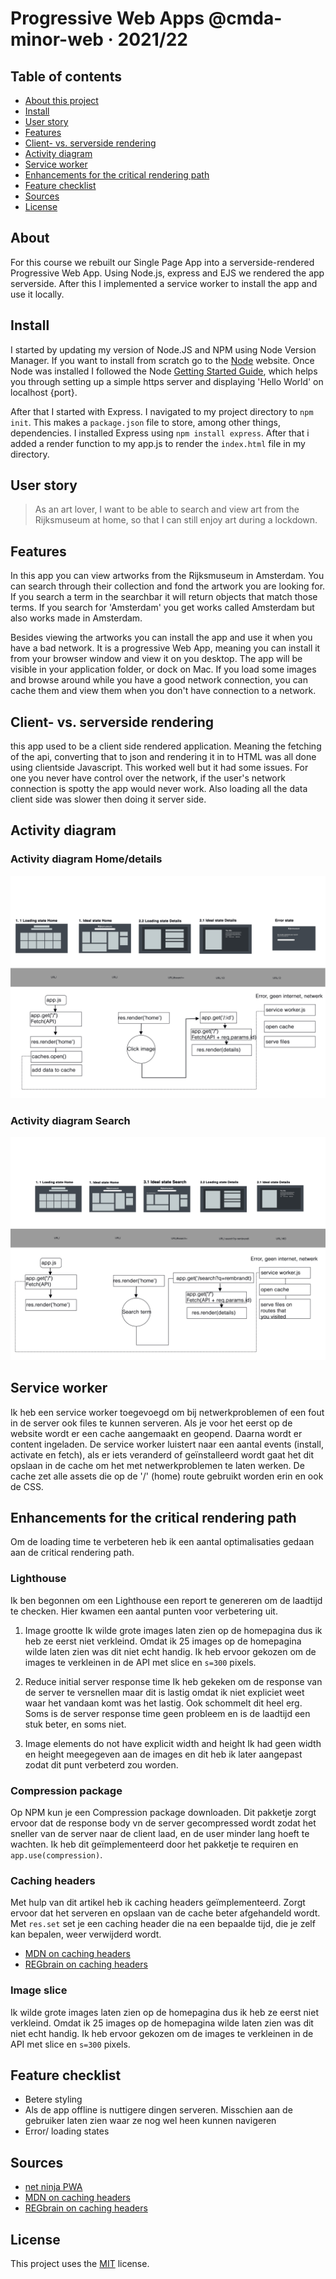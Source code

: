 # Progressive Web Apps @cmda-minor-web · 2021/22

## Table of contents
- [About this project ](#About)
- [Install ](#Install)
- [User story](#User-story)
- [Features ](#Features)
- [Client- vs. serverside rendering](#Client-vs.-serverside-rendering)
- [Activity diagram](#Activity-diagram)
- [Service worker](#Service-worker)
- [Enhancements for the critical rendering path](#Enhancements-for-the-critical-rendering-path)
- [Feature checklist](#feature-checklist)
- [Sources](#Sources)
- [License](#License)


## About
For this course we rebuilt our Single Page App into a serverside-rendered Progressive Web App. Using Node.js, express and EJS we rendered the app serverside. After this I implemented a service worker to install the app and use it locally. 

## Install
I started by updating my version of Node.JS and NPM using Node Version Manager. If you want to install from scratch go to the [Node](https://nodejs.org/en/) website. Once Node was installed I followed the Node [Getting Started Guide](https://nodejs.org/en/docs/guides/getting-started-guide/), which helps you through setting up a simple https server and displaying 'Hello World' on localhost {port}.

After that I started with Express. I navigated to my project directory to `npm init`. This makes a `package.json` file to store, among other things, dependencies. I installed Express using `npm install express`. After that i added a render function to my app.js to render the `index.html` file in my directory.


## User story
> As an art lover, I want to be able to search and view art from the Rijksmuseum at home, so that I can still enjoy art during a lockdown.

## Features
In this app you can view artworks from the Rijksmuseum in Amsterdam. You can search through their collection and fond the artwork you are looking for. If you search a term in the searchbar it will return objects that match those terms. If you search for 'Amsterdam' you get works called Amsterdam but also works made in Amsterdam.

Besides viewing the artworks you can install the app and use it when you have a bad network. It is a progressive Web App, meaning you can install it from your browser window and view it on you desktop. The app will be visible in your application folder, or dock on Mac. If you load some images and browse around while you have a good network connection, you can cache them and view them when you don't have connection to a network.

## Client- vs. serverside rendering
this app used to be a client side rendered application. Meaning the fetching of the api, converting that to json and rendering it in to HTML was all done using clientside Javascript. This worked well but it had some issues. For one you never have control over the network, if the user's network connection is spotty the app would never work. Also loading all the data client side was slower then doing it server side. 

## Activity diagram

### Activity diagram Home/details
![Home activity diagram](https://github.com/norakramer1/progressive-web-apps-2122/blob/main/spa/public/images/home-activity-diagram.png)

### Activity diagram Search
![Search activity diagram](https://github.com/norakramer1/progressive-web-apps-2122/blob/main/spa/public/images/search-activity-diagram.png)

## Service worker
Ik heb een service worker toegevoegd om bij netwerkproblemen of een fout in de server ook files te kunnen serveren. Als je voor het eerst op de website wordt er een cache aangemaakt en geopend. Daarna wordt er content ingeladen. De service worker luistert naar een aantal events (install, activate en fetch), als er iets veranderd of geïnstalleerd wordt gaat het dit opslaan in de cache om het met netwerkproblemen te laten werken. De cache zet alle assets die op de '/' (home) route gebruikt worden erin en ook de CSS.

## Enhancements for the critical rendering path
Om de loading time te verbeteren heb ik een aantal optimalisaties gedaan aan de critical rendering path.

### Lighthouse
Ik ben begonnen om een Lighthouse een report te genereren om de laadtijd te checken. Hier kwamen een aantal punten voor verbetering uit.

1. Image grootte
Ik wilde grote images laten zien op de homepagina dus ik heb ze eerst niet verkleind. Omdat ik 25 images op de homepagina wilde laten zien was dit niet echt handig. Ik heb ervoor gekozen om de images te verkleinen in de API met slice en `s=300` pixels. 

2. Reduce initial server response time
Ik heb gekeken om de response van de server te versnellen maar dit is lastig omdat ik niet expliciet weet waar het vandaan komt was het lastig. Ook schommelt dit heel erg. Soms is de server response time geen probleem en is de laadtijd een stuk beter, en soms niet. 


3. Image elements do not have explicit width and height
Ik had geen width en height meegegeven aan de images en dit heb ik later aangepast zodat dit punt verbeterd zou worden.

### Compression package
Op NPM kun je een Compression package downloaden. Dit pakketje zorgt ervoor dat de response body vn de server gecompressed wordt zodat het sneller van de server naar de client laad, en de user minder lang hoeft te wachten. Ik heb dit geïmplementeerd door het pakketje te requiren en `app.use(compression)`.

### Caching headers
Met hulp van dit artikel heb ik caching headers geïmplementeerd. Zorgt ervoor dat het serveren en opslaan van de cache beter afgehandeld wordt. Met `res.set` set je een caching header die na een bepaalde tijd, die je zelf kan bepalen, weer verwijderd wordt.

- [MDN on caching headers](https://developer.mozilla.org/en-US/docs/Web/HTTP/Headers/Cache-Control)
- [REGbrain on caching headers](https://regbrain.com/article/cache-headers-express-js)


### Image slice
Ik wilde grote images laten zien op de homepagina dus ik heb ze eerst niet verkleind. Omdat ik 25 images op de homepagina wilde laten zien was dit niet echt handig. Ik heb ervoor gekozen om de images te verkleinen in de API met slice en `s=300` pixels. 

## Feature checklist
- Betere styling
- Als de app offline is nuttigere dingen serveren. Misschien aan de gebruiker laten zien waar ze nog wel heen kunnen navigeren
- Error/ loading states

## Sources
- [net ninja PWA](https://www.youtube.com/watch?v=4XT23X0Fjfk&list=PL4cUxeGkcC9gTxqJBcDmoi5Q2pzDusSL7)
- [MDN on caching headers](https://developer.mozilla.org/en-US/docs/Web/HTTP/Headers/Cache-Control)
- [REGbrain on caching headers](https://regbrain.com/article/cache-headers-express-js)

## License
This project uses the [MIT](https://github.com/norakramer1/progressive-web-apps-2122/blob/main/LICENSE) license. 